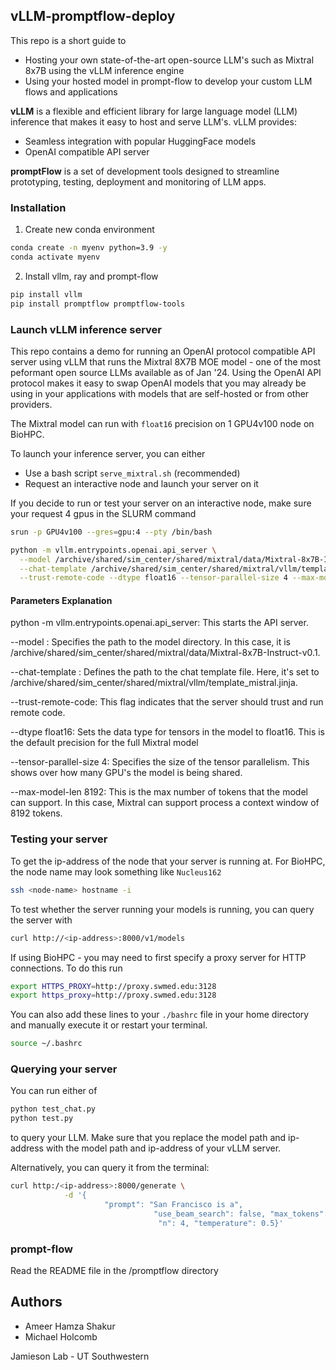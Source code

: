 ## vLLM-promptflow-deploy
This repo is a short guide to 
- Hosting your own state-of-the-art open-source LLM's such as Mixtral 8x7B using the vLLM inference engine
- Using your hosted model in prompt-flow to develop your custom LLM flows and applications

**vLLM** is a flexible and efficient library for large language model (LLM) inference that makes it easy to host and serve LLM's. vLLM provides:
- Seamless integration with popular HuggingFace models
- OpenAI compatible API server 

**promptFlow** is a set of development tools designed to streamline prototyping, testing, deployment and monitoring of LLM apps. 

### Installation
1. Create new conda environment 
```sh
conda create -n myenv python=3.9 -y
conda activate myenv
```
2. Install vllm, ray and prompt-flow 
```sh
pip install vllm
pip install promptflow promptflow-tools
```

### Launch vLLM inference server 

This repo contains a demo for running an OpenAI protocol compatible API server using vLLM that runs the Mixtral 8X7B MOE model - one of the most peformant open source LLMs available as of Jan '24. Using the OpenAI API protocol makes it easy to swap OpenAI models that you may already be using in your applications with models that are self-hosted or from other providers. 

The Mixtral model can run with `float16` precision on 1 GPU4v100 node on BioHPC. 

To launch your inference server, you can either

   - Use a bash script `serve_mixtral.sh` (recommended)
   - Request an interactive node and launch your server on it

If you decide to run or test your server on an interactive node, make sure your request 4 gpus in the SLURM command
```sh
srun -p GPU4v100 --gres=gpu:4 --pty /bin/bash

python -m vllm.entrypoints.openai.api_server \
  --model /archive/shared/sim_center/shared/mixtral/data/Mixtral-8x7B-Instruct-v0.1 \
  --chat-template /archive/shared/sim_center/shared/mixtral/vllm/template_mistral.jinja \
  --trust-remote-code --dtype float16 --tensor-parallel-size 4 --max-model-len 8192
```
#### Parameters Explanation

python -m vllm.entrypoints.openai.api_server: This starts the API server.

--model <path>: Specifies the path to the model directory. In this case, it is /archive/shared/sim_center/shared/mixtral/data/Mixtral-8x7B-Instruct-v0.1.

--chat-template <path>: Defines the path to the chat template file. Here, it's set to /archive/shared/sim_center/shared/mixtral/vllm/template_mistral.jinja.

--trust-remote-code: This flag indicates that the server should trust and run remote code.

--dtype float16: Sets the data type for tensors in the model to float16. This is the default precision for the full Mixtral model

--tensor-parallel-size 4: Specifies the size of the tensor parallelism. This shows over how many GPU's the model is being shared.

--max-model-len 8192: This is the max number of tokens that the model can support. In this case, Mixtral can support process a context window of 8192 tokens.

### Testing your server

To get the ip-address of the node that your server is running at. For BioHPC, the node name may look something like `Nucleus162`
```sh
ssh <node-name> hostname -i
```

To test whether the server running your models is running, you can query the server with
```sh
curl http://<ip-address>:8000/v1/models
```

If using BioHPC - you may need to first specify a proxy server for HTTP connections. To do this run 
```sh
export HTTPS_PROXY=http://proxy.swmed.edu:3128
export https_proxy=http://proxy.swmed.edu:3128
```
You can also add these lines to your `./bashrc` file in your home directory and manually execute it or restart your terminal. 
```sh
source ~/.bashrc
```

### Querying your server
You can run either of 
```sh
python test_chat.py
python test.py
```
to query your LLM. Make sure that you replace the model path and ip-address with the model path and ip-address of your vLLM server.

Alternatively, you can query it from the terminal: 
```sh
curl http:/<ip-address>:8000/generate \
            -d '{
                     "prompt": "San Francisco is a",
                                "use_beam_search": false, "max_tokens": 300,
                                 "n": 4, "temperature": 0.5}'

```

### prompt-flow

Read the README file in the /promptflow directory


## Authors
- Ameer Hamza Shakur 
- Michael Holcomb

Jamieson Lab - UT Southwestern


